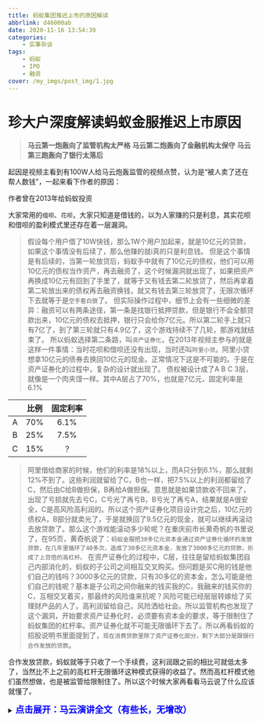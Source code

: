 ```yaml
---
title: 蚂蚁集团推迟上市的原因解读
abbrlink: d46000ab
date: 2020-11-16 13:54:39
categories:
    - 实事杂谈
tags:
    - 蚂蚁
    - IPO
    - 融资
cover: /my_imgs/post_img/1.jpg
---
```




# 珍大户深度解读蚂蚁金服推迟上市原因


>  **马云第一炮轰向了监管机构太严格**
>  **马云第二炮轰向了金融机构太保守**
>  **马云第三跑轰向了银行太落后**

起因是视频主看到有100W人给马云炮轰监管的视频点赞，认为是“被人卖了还在帮人数钱”，一起来看下作者的原因：

作者曾在2013年给蚂蚁投资

大家常用的`借呗`、`花呗`，大家只知道是借钱的，以为人家赚的只是利息，其实花呗和借呗的盈利模式里还存在着一层漏洞。

> 假设每个用户借了10W快钱，那么1W个用户加起来，就是10亿元的贷款，如果这个事情没有后续了，那么他赚的就i真的只是利息钱。
> 但是这个事情是有后续的，当第一轮放贷后，蚂蚁手中就有了10亿元的债权，他们可以用10亿元的债权当作资产，再去融资了，这个时候漏洞就出现了，如果把资产再换成10亿元有回到了手里了，就等于又有钱去第二轮放贷了，然后再拿着第二轮放出来的债权再去融资换钱，就又有钱去第三轮放贷了，无限次循环下去就等于是`空手套白狼`了。
> 但实际操作过程中，细节上会有一些细微的差异：融资可以有两条途径，第一条是找银行抵押贷款，但是银行不会全额贷款出来，10亿元的债权去抵押，银行只会给你7亿元。所以第二轮手上就只有7亿了，到了第三轮就只有4.9亿了，这个游戏持续不了几轮，那游戏就结束了。
> 所以蚂蚁选择第二条路，叫`资产证券化`，在2013年视频主参与的就是这样一件事情：当时花呗和借呗还没有出现，当时还叫`阿里小贷`。阿里小贷想拿10亿元的债券去换回10亿元的现金。正常情况下这是不可能的。于是在资产证券化的过程中，复杂的设计就出现了。
> 债权被设计成了A B C 3层，就像是一个肉夹馍一样。其中A层占了70%，也就是7亿元，固定利率是6.1%

|      | 比例 | 固定利率 |
| :--: | :--: | :------: |
|  A   | 70%  |   6.1%   |
|  B   | 25%  |   7.5%   |
|  C   | 15%  |    ？    |

> 阿里借给商家的时候，他们的利率是18%以上，而A只分到6.1%，那么就剩12%不到了。这些利润就留给了C，B也一样，把7.5%以上的利润都留给了C，然后由C给B做担保，B再给A做担保。意思就是如果贷款收不回来了，出现了亏损就先去亏C，C亏光了再亏B，B亏光了再亏A，结果就是A很安全，C是高风险高利润的。所以这个资产证券化项目设计完之后，10亿元的债权A，B部分就卖光了，于是就换回了9.5亿元的现金，就可以继续再滚动去放贷款了。那么这个游戏能滚动多少轮呢？在重庆前市长黄奇帆的书里说了，在95页，黄奇帆说了：`蚂蚁金服把30多亿元资本金通过资产证券化循环的发放贷款，在几年里循环了40多次，造成了30多亿元资本金，发放了3000多亿元的贷款，形成了上百倍的高杠杆。` 在资产证券化的过程中，C层，往往是留给蚂蚁集团自己内部消化的，蚂蚁的子公司之间相互交叉购买。但问题是买C用的钱是他们自己的钱吗？3000多亿元的贷款，只有30多亿的资本金，怎么可能是他们自己的钱呢？基本是子公司之间你融来的钱买我的C，我融来的钱买你的C，互相交叉着买，那最终的风险谁来抗呢？风险可能已经层层转嫁给了买理财产品的人了。高利润留给自己，风险洒给社会。所以监管机构也发现了这个漏洞，开始要求资产证券化时，必须要有资本金的要求，等于限制住了蚂蚁集团的杠杆率。资产证券化就不可能无限循环下去了。所以再看蚂蚁的招股说明书里面提到了，`现在消费贷款里除了资产证券化部分，剩下大部分是跟银行合作发放的贷款`。

合作发放贷款，蚂蚁就等于只收了一个手续费，这利润跟之前的相比可就低太多了，当然比不上之前的高杠杆无限循环这种模式获得的收益了。然而高杠杆模式他们虽然想做，也是被监管给限制住了。所以这个时候大家再看看马云说了什么应该就懂了。





<details>
<summary><font size=4 color="blue"><b>点击展开：马云演讲全文（有些长，无增改）</b></font></summary>
<p>
感谢大会的邀请，很高兴有这个机会和大家一起学习、交流和探讨。2013 年，也是在上海，我来到上海陆家嘴金融峰会，发表了一通关于互联网金融的被称为异想天开的观点。七年过去了，今天我作为非官方的非专业人士，又来到了上海的外滩金融论坛，希望有一些观点，供大家思考。

其实今天要不要来讲，坦白说我也很纠结。但是我想我们这批人，有一个东西是责无旁贷的，就是为未来思考的责任，因为这个世界虽然留给我们发展的机会很多，但是关键性的机会也只有一两次，现在就是到了最关键的时刻。

所以我想来这里讲讲我自己的想法和一些看法，这些想法，是我们自己16年实践经验总结出来，加上有幸担任联合国数字合作高级别小组联合主席和联合国可持续发展目标倡导者期间，我跟全世界的学者、专家还有实践者经过了探讨和研究。

我想，我已经算是退休，在这个非官方的论坛上畅所欲言一下，分享一下一个非专业人士的非专业看法，所幸的我发现是，现在很多专业人士已经不讲专业了。

我有三个观点，供大家参考，可能不成熟，讲得不对，贻笑大方，大家姑且一听，觉得没道理，忘了就是。

<b><font size=4>第一个观点:</font></b>

一直以来我们有一些思维上的惯性，比如总觉得要为了跟国际接轨，必须要做欧美发达国家有，而我们没有的所谓空白，要填补国内空白，把填补国内空白当作追求的目标。

我一直觉得，在今年的形势下，填补空白这句话是有问题的，不是因为欧美的就是先进的，就是我们要去填补的。其实今天我们不应该要追求要和哪个东西接轨，适应哪国的标准，填补哪个空白，今天我们要思考的是，怎么和未来接轨，怎么适应未来的标准，怎么弥补未来的空白，我们要想明白，未来是如何的，以及自己到底要做什么，然后再去看看别人怎么做，如果永远重复别人的语言，讨论别人设定的主题，我们不但会迷失现在，更会错失未来。

二战以后，世界需要恢复经济的繁荣，布雷登森林体系建立起来以后，对全球经济的推动是巨大的。后来亚洲金融风暴发生后，巴塞尔协议讲的风险控制，越来越受重视，到后来变成了一个风险控制的操作标准。现在的趋势是，越来越象是全世界只讲风险控制，不讲发展，很少人去讲年轻人的机会、发展中国家的机会在哪里。

这其实也诞生了今天世界很多问题的根源。我们今天也看到巴塞尔协议本身也让欧洲的整体创新受到了很大的限制，比如在数字金融方面。

巴塞尔协议，比较像一个老年人俱乐部，它要解决的是运转了几十年的金融体系老化的问题，欧洲那些老化的体制，系统极其复杂。但是中国的问题正好相反，不是系统性金融风险，因为中国金融基本上没有系统，中国实际上是“缺乏金融系统”的风险。

中国的金融和其他刚成长起来的发展中国家一样，在金融业我们是青春少年，还没有成熟的生态体系，没有完全的流动起来。中国有很多大银行，更像是大江大河和血液的动脉，但是我们今天更需要湖泊、需要水塘，需要小溪小河，需要各种各样的沼泽地，缺少了这些生态系统，我们才会涝的时候涝死，旱的时候旱死，所以，今天我们国家是缺乏健康金融系统的风险，我们需要的是建设金融的健康系统，而不是金融系统性风险。

这就像两个完全不同的病，就像老年痴呆症和小儿麻痹症，看起来都一样，但其实是完全不同的病。如果小孩子吃了老年痴呆的药，不光会得老人的病，还有很多莫名其妙的病。

这个巴塞尔协议就是考虑系统老化、过度复杂的老年人的病，而我们要思考的是跟着老年人学什么？要知道老年人和年轻人关心的问题不同。年轻人城市关心的是有没有学校，老年人关心是有没有医院。

所以，今年世界的变化是非常神奇，非常快速的。昨天晚上，我们在上海决定了蚂蚁上市的定价。这个全人类有史以来最大规模的上市定价，而且是在纽约以外的城市定价，这是第一次。这在五年前，甚至三年前，想都不敢想，但是奇迹就这么发生了。

<b><font size=4>第二，创新一定要付出代价，我们这代人必须有所担当。</font></b>

习主席讲过“功成不必在我”，我理解这句话讲的是一种责任，讲的是为未来、为明天、为下一代去担当。今天世界的很多问题包括中国，都只能用创新去解决。但是真正的创新，一定是没有人带路的，一定需要有人担当的，因为创新一定会犯错误，问题不是怎么样不犯错误，而是犯了错误之后，能不能完善修正，坚持创新。做没有风险的创新，就是扼杀创新，这世界上没有无风险的创新。很多时候，把风险控制为零，这才是最大的风险。

当年的赤壁之战，我认为，曹操要把所有的船连起来，这就是中国也是全世界最早的航母的思想，但是一把火烧掉后，一千年来，中国人连想也不敢去想，一旦想到那把火，谁还想把船做大，谁还会有这种系统性思考？

七八年以前，我提过互联网金融这个概念，也在上海。而且我们一直强调，互联网金融必须有三个核心要素：一是必须拥有丰富的数据；二是必须基于丰富大数据下的风控技术；第三，必须拥有基于大数据的信用体系。

用这三个标准来衡量，就会看到 P2P 根本不是互联网金融，但是今天不能因为 P2P， 把整个互联网技术对金融的创新给否定了，其实我们想一想，中国怎么可能在几年以内就出现了几千家互联网金融公司？ 我们是不是应该检查一下，是什么原因诞生了几千家的互联网金融，所谓的P2P公司？今天我们的监管确实很难，全球的监管都很难。

创新主要来自于市场，创新来自于基层，创新来自于年轻人。对监管的挑战越来越大，其实监和管是两回事，“监”是看着你发展，关注你发展。

管是有问题的时候或是预判有问题的时候才去管，但是我们现在，管的能力很强，监的能力明显不足。

好的创新不怕监管，但是怕用昨天的方式去监管，我们不能用管理火车站的办法去管理飞机场，不能用昨天的方法来管理未来。

“监”和“管”不一样，政策和文件也不一样。今天这个不许，那个不许，那都叫文件。政策是机制建设，是激励发展。今天全世界，特别是中国，需要很多的“政策专家”，而不是文件专家。

制订政策是一门技术活，其实解决系统性复杂的问题，我自己觉得，可以跟大家分享一下我们淘宝是怎么做的。

17年以前，我们没有技术、没有数据，也对未来的判断不准确，我们制订了很多这个不许那个不许的很多规则。但是今天，我们能够技术解决了，今天我们有能力解决这些系统性问题。但是，我们今天的年轻人，也像监管一样，总是喜欢出各种各样新的政策文件，不允许这样，也不允许那个。后来我想出一个办法，叫“加一减三”，你要加一条规则，必须要减掉前面三条规则。这样我们的文件就越来越短，如果说你不减，那你的规章制度越来越厚，是逼迫每个人去犯法，每个人去犯错，大家自己都糊涂起来。

理论和系统也是不一样的，专家和学者是不一样的，我们这个国家，把很多学者和专家都混为一谈。专家是干出来的，他干得很厉害，但不一定会总结。

很多学者，自己不具体干，但是能从别人实干中总结并形成理论。只有专家和学者结合起来，只有把理论和实践结合起来，才能真正去创新、解决今天和明天的问题。我想，我们需要来自于实践的理论，不是来自于办公室理论的实践。

P2P很多就是来自于办公室理论的实践，我想，更应该认为，我们今天正确理解P2P给我们带来的巨大教训，我们不是要去否定互联网技术，更不要重复办公室理论的实践。

我觉得还有一个现象，全球很多监管部门到后面，自己变成了没有风险，自己的部门没有风险，但是整个经济有风险，整个社会变成了有风险。未来的比赛是创新的比赛，不仅是监管技能的比赛。现在各国一个比一个狠，发展都是空的，但是不许这样干，都是刀刀见血。

我的理解，习主席说的提升执政能力，是指在监管有序的下面保持健康可持续的发展，而不是监管了就没有发展。监管其实不难，难的是监管的目的是为了可持续的健康发展，监管就是为了健康的发展。

<b><font size=4>第三个观点，金融的本质是信用管理。</font></b>

我们必须改掉今天金融的当铺思想，要依靠信用体系的发展。

今天的银行，延续的还是当铺思想。抵押和担保就是当铺。这在当年，是很先进的，没有抵押，担保这些创新，就不可能有今天的金融机构，中国经济 40 年来的发展也不可能发展到现在。

但是靠资产和抵押的资质会走向极端。我是中国企业俱乐部的主席，也是浙商总会的会长，我跟很多企业家交流，中国的金融当铺思想非常严重，也影响了很多企业家。尤其企业家要把资产全押了出去，压力非常大，压力大了以后，动作就变形。

还有一些人，肆无忌惮地贷款，不断加杠杆，负债搞的越来越大。大家都知道，借 10 万块，你怕银行；借 1000 万，你和银行都有点慌；借 10 个亿，银行怕你。还有一个习惯，银行喜欢给好企业、不需要钱的企业贷款，拼命的贷款。结果让很多好企业变成了坏企业，形成了多元化的投资，形成了甚至把这个钱转出去做完全不符合自己的事，钱太多也可能惹很多事。

抵押的当铺思想，是不可能支持未来 30 年世界发展对金融的需求的。我们必须用借助今天的技术能力，用大数据为基础的信用体系，来取代当铺思想，这个信用体系不是建立在 传统的IT 基础上，不是建立在熟人社会的基础上，而是必须是建立在大数据的基础上，才能真正让信用等于财富。其实要饭的也必须有信用，没有信用，连要饭都要不到。我认为每个要饭的人都是（要）有信用的。

应构建创新与监管相匹配的新金融体系

最后，我想，今天的世界，迫切期待一个真正为未来而思考的全新的金融体系。

今天的金融体系是工业化时代的产物，是为了解决工业而设置的全面的金融体系，是为了完成二八理论。什么叫二八理论？就是投资20%，来解决80%的问题。而未来的金融体系，是要解决八二理论，帮助80%的小企业和年轻人来带动20%的人。要从过去的人找钱、企业找钱，到转型为钱找人、钱找企业，钱找好企业。评价这个体系的唯一的标准就是是否普惠、包容、绿色和可持续，背后的大数据、云计算、和区块链等前沿技术，今天（已经）能担当起巨大的责任。

各位，即使在二战以后，当时的人们没有这样的远见，为后代为未来设计一个很好的金融体系，我们今天有这个责任和思考，为去建立一个真正属于未来，属于年轻人和下一代，属于这个时代的金融体系。今天我们不是做不到，而是不去做。今天我们的技术发展让我们完全可以做到这一些，遗憾的是，很多人不愿意去做。

今天全球的金融体系必须改革，不然不仅仅是失去机会的问题，而是让世界可能会陷入更多的混乱。创新走在监管前面是正常的，但是当创新远远地走在监管前面的时候，当创新的丰富度和深度远远超过监管的想象的时候，就不正常了，社会和世界就会陷入混乱。

拿数字货币来说，如果用未来的眼光打造 30 年后世界所需的金融体系，数字货币可能是非常重要的核心。今天的金融确实不需要数字货币，但是明天需要，未来需要，成千上万的发展中国家和年轻人需要，我们应该问自己，数字货币到底要解决未来的什么实际问题？

十年以后的数字货币和今天的数字货币，可能根本就不是一回事，这个数字货币不应该从历史上去找，不是从监管角度去找，不是从研究机构去找，而是从市场去找，从需求去找，从未来去找。这件事事关重大，我们的研究机构不应该是政策机构。政策机构也不能仅仅依赖于自己的研究机构。因为数字货币体系是一个技术问题，但又不仅仅是技术问题，更是一个解决未来问题的方案，数字货币可能重新定义货币，尽管货币的主要功能仍然在，但是它一定会重新定义货币，就像苹果手机重新定义了手机，打电话只是其中的一个功能。数字货币今天远远没有到抢标准的时候，是创造价值的时候，是需要思考如何通过数字货币，建立新型的金融体系，为全世界思考未来，思考全球的贸易怎么做，更要思考这世界上应该要有经得起考验的技术的基础之上建立的数字货币。是要真正解决世界贸易可持续、绿色和普惠的问题。

所以，最后我想说，今天人类社会到了最关键的时刻，千万不要小看这场疫情，这场疫情是倒逼人类社会进步的力量，它不亚于二战。

从金融本身来说，从美国不断地向世界各国，特别是向华尔街不断输入大量现金，各国都在跟随其后，大家想过后面的结果会怎么样没有，它所带来的巨大的影响，远远超过我们今天讨论的技术层面的问题。

我们对今天世界上很多的组织机构，不要简单的去反对它，而是一起重新思考他今天的价值，无论是联合国，WTO，还是 WHO，这些组织确实存在着很多问题。这些组织我都打过交道，工作过，合作过，但是消灭这些组织并不解决问题，我们应该考虑这些组织应该如何面向未来，如何改革，如何重新思考定位。

新金融体系是未来的方向，不管我们高兴不高兴，它一定会起来，不管我们做不做，一定会有人去做。未来，我相信，改革是要付出牺牲的，是要付出代价的，我们这一代人要做这样的改革，可能下一代人才能看到，我们可能是负重前行的一个人，这是历史的机遇，也是历史的责任。过去16年，蚂蚁金服一直围绕着绿色、可持续和普惠发展。如果绿色、可持续和普惠包容的金融是错误的话，我们（也）将会一错再错，一错到底。
</p>
</details>
